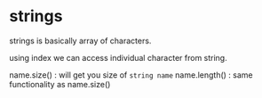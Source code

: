 # strings

strings is basically array of characters.

using index we can access individual character from string.

name.size() : will get you size of `string name`
name.length() : same functionality as name.size()